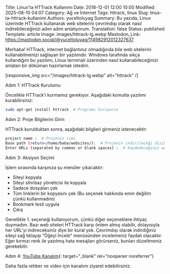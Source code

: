 Title: Linux'ta HTTrack Kullanımı
Date: 2018-12-01 12:00 10:00
Modified: 2025-08-10 04:07
Category: Ağ ve İnternet
Tags: httrack, linux
Slug: linux-ta-httrack-kullanimi
Authors: yuceltoluyag
Summary: Bu yazıda, Linux üzerinde HTTrack kullanarak web sitelerini çevrimdışı olarak nasıl indirebileceğinizi adım adım anlatıyorum.
Translation: false
Status: published
Template: article
Image: images/httrack-lg.webp
Mastodon_Link: https://mastodon.social/@yuceltoluyag/114982912012327637

Merhaba! HTTrack, internet bağlantınız olmadığında bile web sitelerini kullanabilmenizi sağlayan bir yazılımdır. Windows tarafında sıkça kullandığım bu yazılımı, Linux terminali üzerinden nasıl kullanabileceğinizi anlatan bir döküman hazırlamak istedim.


[responsive_img src="/images/httrack-lg.webp" alt="httrack" /]


Adım 1: HTTrack Kurulumu

Öncelikle HTTrack’i kurmamız gerekiyor. Aşağıdaki komutla yazılımı kurabilirsiniz:

```bash
sudo apt-get install httrack  # Programı kuruyoruz
```

Adım 2: Proje Bilgilerini Girin

HTTrack kurulduktan sonra, aşağıdaki bilgileri girmeniz istenecektir:

```bash
project name :  # Projenin ismi
Base path (return=/home/baba/websites/):  # Projenin indirileceği dizin
Enter URLs (separated by commas or blank spaces) :  # Kaydedeceğiniz websitesinin adresi
```

Adım 3: Aksiyon Seçimi

İşlem sırasında karşınıza şu menüler çıkacaktır:

- Siteyi kopyala
- Siteyi sihirbaz yöneticisi ile kopyala
- Sadece dosyaları çek
- Tüm linklerin bir kopyasını çek (Bu seçenek hakkında emin değilim çünkü kullanmadım)
- Bookmark testi uygula
- Çıkış

Genellikle 1. seçeneği kullanıyorum, çünkü diğer seçeneklere ihtiyaç duymadım. Bazı web siteleri HTTrack karşı önlem almış olabilir, dolayısıyla her URL'yi indireceksiniz diye bir kural yok. Çevrimdışı olarak indirdiğiniz siteyi sağ tıklayıp "Öğeyi İncele" menüsünden incelemeniz faydalı olacaktır. Eğer kırmızı renk ile yazılmış hata mesajları görürseniz, bunları düzeltmeniz gerekebilir.

Adım 4: [YouTube Kanalım](https://www.youtube.com/channel/UCJyK4D5BcoPXjV5T8N8-liA?view_as=subscriber){: target="_blank" rel="noopener noreferrer"}

Daha fazla rehber ve video için kanalımı ziyaret edebilirsiniz.
